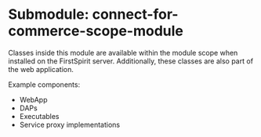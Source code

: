 # Submodule: connect-for-commerce-scope-module

Classes inside this module are available within the module scope when installed on the FirstSpirit server.
Additionally, these classes are also part of the web application.

Example components:
- WebApp
- DAPs
- Executables
- Service proxy implementations

